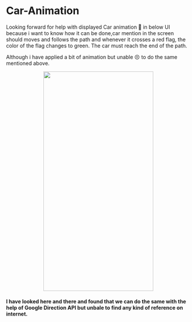 # Car-Animation
Looking forward for help with displayed Car animation 🤔 in below UI because i want to know how it can be done,car mention in the screen should moves and follows the path and whenever it crosses a red  flag, the color of the flag changes to green. The car must reach the end of the path.  

Although i have applied a bit of animation but unable 😣 to do the same mentioned above.

<p align="center">
<img src="https://user-images.githubusercontent.com/72120614/101274311-db890200-3751-11eb-8f8e-ac1de232415b.png" width="300" height="600" />


<h4>I have looked here and there and found that we can do the same with the help of Google Direction API but unbale to find any kind of reference on internet.</h4>
